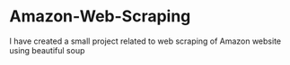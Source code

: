 # Amazon-Web-Scraping

I have created a small project related to web scraping of Amazon website using beautiful soup
